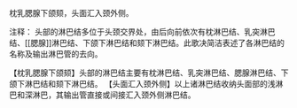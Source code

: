 枕乳腮腺下颌颏，头面汇入颈外侧。

注释：
头部的淋巴结多位于头颈交界处，由后向前依次有枕淋巴结、乳突淋巴结、[[腮腺]]淋巴结、下颌下淋巴结和颏下淋巴结。此歌决简洁表述了各淋巴结的名称及输出淋巴管的去向。

【枕乳腮腺下颌颏】头部的淋巴结主要有枕淋巴结、乳突淋巴结、腮腺淋巴结、下颌下淋巴结和颏下淋巴结。
【头面汇入颈外侧】以上诸淋巴结收纳头面部的浅淋巴和深淋巴，其输出管直接或间接汇入颈外侧淋巴结。